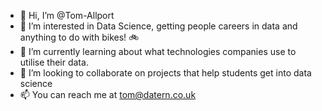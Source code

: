 - 👋 Hi, I’m @Tom-Allport
- 👀 I’m interested in Data Science, getting people careers in data and anything to do with bikes! 🚲 
- 🌱 I’m currently learning about what technologies companies use to utilise their data.
- 💞️ I’m looking to collaborate on projects that help students get into data science
- 📫 You can reach me at tom@datern.co.uk

<!---
Tom-Allport/Tom-Allport is a ✨ special ✨ repository because its `README.md` (this file) appears on your GitHub profile.
You can click the Preview link to take a look at your changes.


--->
